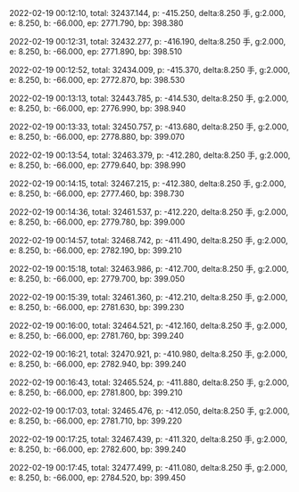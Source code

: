 2022-02-19 00:12:10, total: 32437.144, p: -415.250, delta:8.250 手, g:2.000, e: 8.250, b: -66.000, ep: 2771.790, bp: 398.380

2022-02-19 00:12:31, total: 32432.277, p: -416.190, delta:8.250 手, g:2.000, e: 8.250, b: -66.000, ep: 2771.890, bp: 398.510

2022-02-19 00:12:52, total: 32434.009, p: -415.370, delta:8.250 手, g:2.000, e: 8.250, b: -66.000, ep: 2772.870, bp: 398.530

2022-02-19 00:13:13, total: 32443.785, p: -414.530, delta:8.250 手, g:2.000, e: 8.250, b: -66.000, ep: 2776.990, bp: 398.940

2022-02-19 00:13:33, total: 32450.757, p: -413.680, delta:8.250 手, g:2.000, e: 8.250, b: -66.000, ep: 2778.880, bp: 399.070

2022-02-19 00:13:54, total: 32463.379, p: -412.280, delta:8.250 手, g:2.000, e: 8.250, b: -66.000, ep: 2779.640, bp: 398.990

2022-02-19 00:14:15, total: 32467.215, p: -412.380, delta:8.250 手, g:2.000, e: 8.250, b: -66.000, ep: 2777.460, bp: 398.730

2022-02-19 00:14:36, total: 32461.537, p: -412.220, delta:8.250 手, g:2.000, e: 8.250, b: -66.000, ep: 2779.780, bp: 399.000

2022-02-19 00:14:57, total: 32468.742, p: -411.490, delta:8.250 手, g:2.000, e: 8.250, b: -66.000, ep: 2782.190, bp: 399.210

2022-02-19 00:15:18, total: 32463.986, p: -412.700, delta:8.250 手, g:2.000, e: 8.250, b: -66.000, ep: 2779.700, bp: 399.050

2022-02-19 00:15:39, total: 32461.360, p: -412.210, delta:8.250 手, g:2.000, e: 8.250, b: -66.000, ep: 2781.630, bp: 399.230

2022-02-19 00:16:00, total: 32464.521, p: -412.160, delta:8.250 手, g:2.000, e: 8.250, b: -66.000, ep: 2781.760, bp: 399.240

2022-02-19 00:16:21, total: 32470.921, p: -410.980, delta:8.250 手, g:2.000, e: 8.250, b: -66.000, ep: 2782.940, bp: 399.240

2022-02-19 00:16:43, total: 32465.524, p: -411.880, delta:8.250 手, g:2.000, e: 8.250, b: -66.000, ep: 2781.800, bp: 399.210

2022-02-19 00:17:03, total: 32465.476, p: -412.050, delta:8.250 手, g:2.000, e: 8.250, b: -66.000, ep: 2781.710, bp: 399.220

2022-02-19 00:17:25, total: 32467.439, p: -411.320, delta:8.250 手, g:2.000, e: 8.250, b: -66.000, ep: 2782.600, bp: 399.240

2022-02-19 00:17:45, total: 32477.499, p: -411.080, delta:8.250 手, g:2.000, e: 8.250, b: -66.000, ep: 2784.520, bp: 399.450